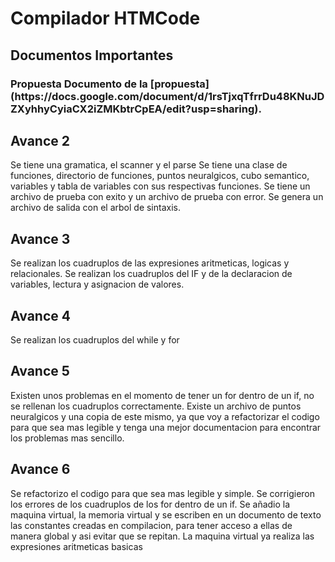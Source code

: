 <h1> Compilador HTMCode</h1>
<h2> Documentos Importantes </h2>
<h3> Propuesta </ h3>
Documento de la [propuesta](https://docs.google.com/document/d/1rsTjxqTfrrDu48KNuJDZXyhhyCyiaCX2iZMKbtrCpEA/edit?usp=sharing).


<h2> Avance 2 </h2>
Se tiene una gramatica, el scanner y el parse
Se tiene una clase de funciones, directorio de funciones, puntos neuralgicos, cubo semantico, variables y tabla de variables con sus respectivas funciones.
Se tiene un archivo de prueba con exito y un archivo de prueba con error.
Se genera un archivo de salida con el arbol de sintaxis.

<h2> Avance 3 </h2>
Se realizan los cuadruplos de las expresiones aritmeticas, logicas y relacionales.
Se realizan los cuadruplos del IF y de la declaracion de variables, lectura y asignacion de valores.

<h2> Avance 4 </h2>
Se realizan los cuadruplos del while y for

<h2> Avance 5 </h2>
Existen unos problemas en el momento de tener un for dentro de un if, no se rellenan los cuadruplos correctamente.
Existe un archivo de puntos neuralgicos y una copia de este mismo, ya que voy a refactorizar el codigo para que sea mas legible  y tenga una mejor documentacion para encontrar los problemas mas sencillo.

<h2> Avance 6 </h2>
Se refactorizo el codigo para que sea mas legible y simple. 
Se corrigieron los errores de los cuadruplos de los for dentro de un if.
Se añadio la maquina virtual, la memoria virtual y se escriben en un documento de texto las constantes creadas en compilacion, para tener acceso a ellas de manera global y asi evitar que se repitan.
La maquina virtual ya realiza las expresiones aritmeticas basicas
